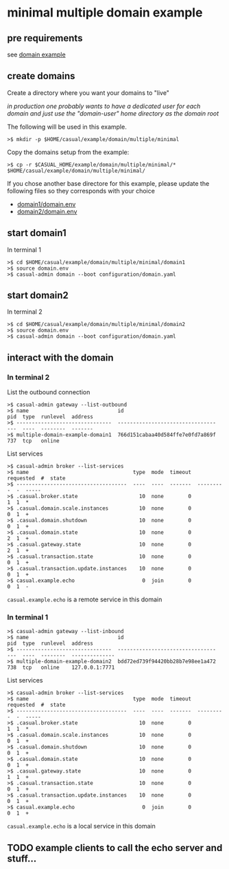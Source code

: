 
# minimal multiple domain example

## pre requirements

see [domain example]( ../../domain.md)


## create domains

Create a directory where you want your domains to "live" 

*in production one probably wants to have a dedicated user for each domain and just use the "domain-user" home directory as the domain root*

The following will be used in this example.

    >$ mkdir -p $HOME/casual/example/domain/multiple/minimal
    
    
Copy the domains setup from the example:

    >$ cp -r $CASUAL_HOME/example/domain/multiple/minimal/* $HOME/casual/example/domain/multiple/minimal/

If you chose another base directore for this example, please update the following files so they corresponds with your choice 
 
 * [domain1/domain.env](domain1/domain.env)    
 * [domain2/domain.env](domain2/domain.env) 
 

## start domain1

In terminal 1    
    
    >$ cd $HOME/casual/example/domain/multiple/minimal/domain1
    >$ source domain.env
    >$ casual-admin domain --boot configuration/domain.yaml
    
    
## start domain2

In terminal 2

    >$ cd $HOME/casual/example/domain/multiple/minimal/domain2
    >$ source domain.env
    >$ casual-admin domain --boot configuration/domain.yaml


## interact with the domain

### In terminal 2
    
List the outbound connection
    
    >$ casual-admin gateway --list-outbound
    >$ name                             id                                pid  type  runlevel  address
    >$ -------------------------------  --------------------------------  ---  ----  --------  -------
    >$ multiple-domain-example-domain1  766d151cabaa40d584ffe7e0fd7a869f  737  tcp   online
    
List services

    >$ casual-admin broker --list-services
    >$ name                                  type  mode  timeout  requested  #  state
    >$ ------------------------------------  ----  ----  -------  ---------  -  -----
    >$ .casual.broker.state                    10  none        0          1  1  *    
    >$ .casual.domain.scale.instances          10  none        0          0  1  +    
    >$ .casual.domain.shutdown                 10  none        0          0  1  +    
    >$ .casual.domain.state                    10  none        0          2  1  +    
    >$ .casual.gateway.state                   10  none        0          2  1  +    
    >$ .casual.transaction.state               10  none        0          0  1  +    
    >$ .casual.transaction.update.instances    10  none        0          0  1  +    
    >$ casual.example.echo                      0  join        0          0  1  -      
                     
                     
`casual.example.echo` is a remote service in this domain
               

### In terminal 1

    >$ casual-admin gateway --list-inbound
    >$ name                             id                                pid  type  runlevel  address       
    >$ -------------------------------  --------------------------------  ---  ----  --------  --------------
    >$ multiple-domain-example-domain2  bdd72ed739f94420bb28b7e98ee1a472  738  tcp   online    127.0.0.1:7771 

List services

    
    >$ casual-admin broker --list-services
    >$ name                                  type  mode  timeout  requested  #  state
    >$ ------------------------------------  ----  ----  -------  ---------  -  -----
    >$ .casual.broker.state                    10  none        0          1  1  *    
    >$ .casual.domain.scale.instances          10  none        0          0  1  +    
    >$ .casual.domain.shutdown                 10  none        0          0  1  +    
    >$ .casual.domain.state                    10  none        0          0  1  +    
    >$ .casual.gateway.state                   10  none        0          1  1  +    
    >$ .casual.transaction.state               10  none        0          0  1  +    
    >$ .casual.transaction.update.instances    10  none        0          0  1  +    
    >$ casual.example.echo                      0  join        0          0  1  + 

`casual.example.echo` is a local service in this domain


## TODO example clients to call the echo server and stuff...


